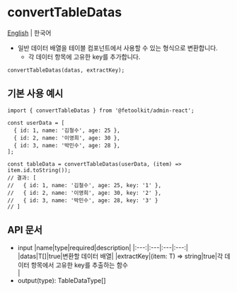 # convertTableDatas

[English](../en/util_convertTableDatas.md) | 한국어

- 일반 데이터 배열을 테이블 컴포넌트에서 사용할 수 있는 형식으로 변환합니다.
  - 각 데이터 항목에 고유한 key를 추가합니다.

```tsx
convertTableDatas(datas, extractKey);
```

## 기본 사용 예시

```tsx
import { convertTableDatas } from '@fetoolkit/admin-react';

const userData = [
  { id: 1, name: '김철수', age: 25 },
  { id: 2, name: '이영희', age: 30 },
  { id: 3, name: '박민수', age: 28 },
];

const tableData = convertTableDatas(userData, (item) => item.id.toString());
// 결과: [
//   { id: 1, name: '김철수', age: 25, key: '1' },
//   { id: 2, name: '이영희', age: 30, key: '2' },
//   { id: 3, name: '박민수', age: 28, key: '3' }
// ]
```

## API 문서

- input
  |name|type|required|description|
  |:---:|:---|:---|:---:|
  |datas|T[]|true|변환할 데이터 배열|
  |extractKey|(item: T) => string|true|각 데이터 항목에서 고유한 key를 추출하는 함수<br>|
- output(type): TableDataType<T>[]
